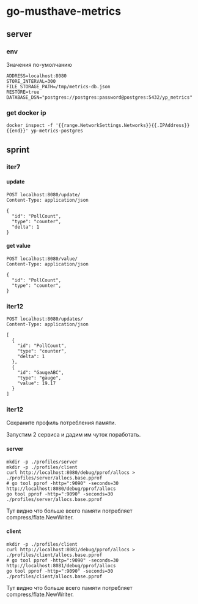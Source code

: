 # go-musthave-metrics

## server

### env

Значения по-умолчанию
```dotenv
ADDRESS=localhost:8080
STORE_INTERVAL=300
FILE_STORAGE_PATH=/tmp/metrics-db.json
RESTORE=true
DATABASE_DSN="postgres://postgres:password@postgres:5432/yp_metrics"
```

### get docker ip

```shell
docker inspect -f '{{range.NetworkSettings.Networks}}{{.IPAddress}}{{end}}' yp-metrics-postgres
```

## sprint

### iter7

#### update

```http request
POST localhost:8080/update/
Content-Type: application/json

{
  "id": "PollCount",
  "type": "counter",
  "delta": 1
}
```

#### get value 

```http request
POST localhost:8080/value/
Content-Type: application/json

{
  "id": "PollCount", 
  "type": "counter", 
}
```

### iter12

```http request
POST localhost:8080/updates/
Content-Type: application/json

[
  {
    "id": "PollCount",
    "type": "counter",
    "delta": 1
  },
  {
    "id": "GaugeABC",
    "type": "gauge",
    "value": 19.17
  }
]
```

### iter12

Сохраните профиль потребления памяти.

Запустим 2 сервиса и дадим им чуток поработать.

#### server

```shell
mkdir -p ./profiles/server
mkdir -p ./profiles/client
curl http://localhost:8080/debug/pprof/allocs > ./profiles/server/allocs.base.pprof
# go tool pprof -http=":9090" -seconds=30 http://localhost:8080/debug/pprof/allocs
go tool pprof -http=":9090" -seconds=30 ./profiles/server/allocs.base.pprof
```

Тут видно что больше всего памяти потребляет compress/flate.NewWriter.

#### client

```shell
mkdir -p ./profiles/client
curl http://localhost:8081/debug/pprof/allocs > ./profiles/client/allocs.base.pprof
# go tool pprof -http=":9090" -seconds=30 http://localhost:8081/debug/pprof/allocs
go tool pprof -http=":9090" -seconds=30 ./profiles/client/allocs.base.pprof
```

Тут видно что больше всего памяти потребляет compress/flate.NewWriter.